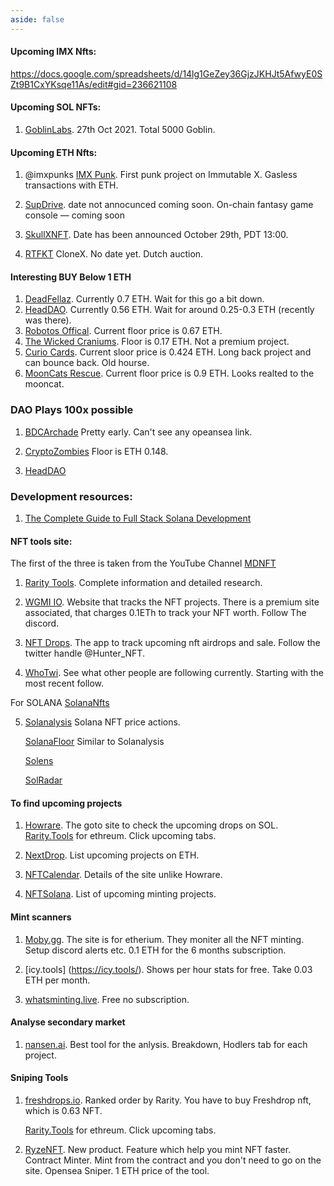 ```yaml
---
aside: false
---
```


#### Upcoming IMX Nfts:

https://docs.google.com/spreadsheets/d/14lg1GeZey36GjzJKHJt5AfwyE0SZt9B1CxYKsqe11As/edit#gid=236621108


#### Upcoming SOL NFTs:
1. [GoblinLabs](https://twitter.com/GoblinLabNFT). 27th Oct 2021. 
   Total 5000 Goblin.  
   
#### Upcoming ETH Nfts:

1. @imxpunks [IMX Punk](https://imxpunks.com/). First punk project on Immutable X.
  Gasless transactions with ETH. 

2. [SupDrive](https://twitter.com/supdrive). date not annocunced coming soon. On-chain fantasy game console — coming soon

3. [SkullXNFT](https://twitter.com/SkullxNFT). Date has been announced October 29th, PDT 13:00.

4. [RTFKT](https://twitter.com/RTFKTstudios)
   CloneX. No date yet. Dutch auction. 


#### Interesting BUY Below 1 ETH

1. [DeadFellaz](https://opensea.io/collection/deadfellaz).
   Currently 0.7 ETH. Wait for this go a bit down.  
2. [HeadDAO](https://opensea.io/collection/headdao). Currently 0.56 ETH. 
   Wait for around 0.25-0.3 ETH (recently was there).
3. [Robotos Offical](https://opensea.io/collection/robotos-official).
   Current floor price is 0.67 ETH. 
4. [The Wicked Craniums](https://opensea.io/collection/thewickedcraniums). 
   Floor is 0.17 ETH. Not a premium project.
5. [Curio Cards](https://opensea.io/collection/curiocardswrapper).
  Current sloor price is 0.424 ETH. Long back project and can bounce back. 
  Old hourse.
6. [MoonCats Rescue](https://opensea.io/collection/wrapped-mooncatsrescue).
  Current floor price is 0.9 ETH. Looks realted to the mooncat.

### DAO Plays 100x possible

1. [BDCArchade](https://twitter.com/BDCArcade)
  Pretty early. Can't see any opeansea link.

2. [CryptoZombies](https://opensea.io/collection/cryptozombieznft)
  Floor is ETH 0.148.

3. [HeadDAO](https://opensea.io/collection/headdao)

### Development resources:
1. [The Complete Guide to Full Stack Solana Development](https://dev.to/dabit3/the-complete-guide-to-full-stack-solana-development-with-react-anchor-rust-and-phantom-3291) 

#### NFT tools site:

The first of the three is taken from the YouTube Channel [MDNFT](https://www.youtube.com/channel/UCnJxw7QrJMG9vNAaci8qM-A) 

1. [Rarity Tools](https://rarity.tools/). Complete information and detailed
    research.

2. [WGMI IO](https://wgmi.io/). Website that tracks the NFT projects. There
    is a premium site associated, that charges 0.1ETh to track your NFT worth.
    Follow The discord. 

3. [NFT Drops](https://niftydrops.io/). The app to track upcoming nft airdrops and sale.
    Follow the twitter handle @Hunter_NFT.

4. [WhoTwi](https://en.whotwi.com/). See what other people are following currently.
   Starting with the most recent follow.

For SOLANA [SolanaNfts](https://solananft.tools/)

5. [Solanalysis](https://hyperspace.xyz/leaderboard) Solana NFT price actions. 
   
   [SolanaFloor](https://solanafloor.com/) Similar to Solanalysis
   
   [Solens](https://solens.io/)
   
   [SolRadar](https://solradar.io/)

#### To find upcoming projects

1. [Howrare](http://howrare.is/). The goto site to check the upcoming drops on SOL.
  [Rarity.Tools](https://rarity.tools/) for ethreum. Click upcoming tabs.

2. [NextDrop](https://nextdrop.is/). List upcoming projects on ETH.

3. [NFTCalendar](https://nftcalendar.io/). Details of the site unlike Howrare. 

4. [NFTSolana](https://nftsolana.io/events/list/). List of upcoming minting projects. 


#### Mint scanners

1. [Moby.gg](https://moby.gg/). The site is for etherium. 
   They moniter all the NFT minting. 
   Setup discord alerts etc. 0.1 ETH for the 6 months subscription.

2. [icy.tools] (https://icy.tools/). Shows per hour stats for free. 
   Take 0.03 ETH per month. 

3. [whatsminting.live](https://whatsminting.live/). Free no subscription.


#### Analyse secondary market

1. [nansen.ai](https://www.nansen.ai/). Best tool for the anlysis. 
   Breakdown, Hodlers tab for each project.  


#### Sniping Tools

1. [freshdrops.io](https://freshdrops.io/). Ranked order by Rarity.
   You have to buy Freshdrop nft, which is 0.63 NFT.

   [Rarity.Tools](https://rarity.tools/) for ethreum. Click upcoming tabs.

2. [RyzeNFT](https://ryzensolutions.net/nft). New product.
   Feature which help you mint NFT faster. Contract Minter.
   Mint from the contract and you don't need to go on the site.
   Opensea Sniper. 1 ETH price of the tool.

